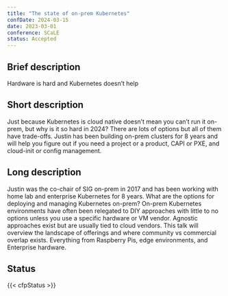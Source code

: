 ```yaml
---
title: "The state of on-prem Kubernetes"
confDate: 2024-03-15
date: 2023-03-01
conference: SCaLE
status: Accepted
---
```


## Brief description

Hardware is hard and Kubernetes doesn’t help

## Short description

Just because Kubernetes is cloud native doesn’t mean you can’t run it on-prem, but why is it so hard in 2024? There are lots of options but all of them have trade-offs. Justin has been building on-prem clusters for 8 years and will help you figure out if you need a project or a product, CAPI or PXE, and cloud-init or config management.

## Long description

Justin was the co-chair of SIG on-prem in 2017 and has been working with home lab and enterprise Kubernetes for 8 years. What are the options for deploying and managing Kubernetes on-prem? On-prem Kubernetes environments have often been relegated to DIY approaches with little to no options unless you use a specific hardware or VM vendor. Agnostic approaches exist but are usually tied to cloud vendors. This talk will overview the landscape of offerings and where community vs commercial overlap exists. Everything from Raspberry Pis, edge environments, and Enterprise hardware.

## Status

{{< cfpStatus >}}
